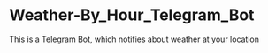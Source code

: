 # Weather-By_Hour_Telegram_Bot
This is a Telegram Bot, which notifies about weather at your location

